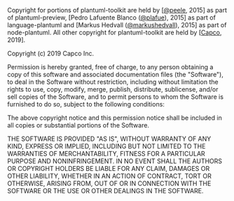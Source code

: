 Copyright for portions of plantuml-toolkit are held by [[@peele](https://github.com/peele/), 2015] as
part of plantuml-preview, [Pedro Lafuente Blanco ([@plafue](https://github.com/plafue/)), 2015] as
part of language-plantuml and [Markus Hedvall ([@markushedvall](https://github.com/markushedvall/)), 2015] as
part of node-plantuml.
All other copyright for plantuml-toolkit are held by [[Capco](http://github.com/capcodigital), 2019].

Copyright (c) 2019 Capco Inc.

Permission is hereby granted, free of charge, to any person obtaining
a copy of this software and associated documentation files (the
"Software"), to deal in the Software without restriction, including
without limitation the rights to use, copy, modify, merge, publish,
distribute, sublicense, and/or sell copies of the Software, and to
permit persons to whom the Software is furnished to do so, subject to
the following conditions:

The above copyright notice and this permission notice shall be
included in all copies or substantial portions of the Software.

THE SOFTWARE IS PROVIDED "AS IS", WITHOUT WARRANTY OF ANY KIND,
EXPRESS OR IMPLIED, INCLUDING BUT NOT LIMITED TO THE WARRANTIES OF
MERCHANTABILITY, FITNESS FOR A PARTICULAR PURPOSE AND
NONINFRINGEMENT. IN NO EVENT SHALL THE AUTHORS OR COPYRIGHT HOLDERS BE
LIABLE FOR ANY CLAIM, DAMAGES OR OTHER LIABILITY, WHETHER IN AN ACTION
OF CONTRACT, TORT OR OTHERWISE, ARISING FROM, OUT OF OR IN CONNECTION
WITH THE SOFTWARE OR THE USE OR OTHER DEALINGS IN THE SOFTWARE.
